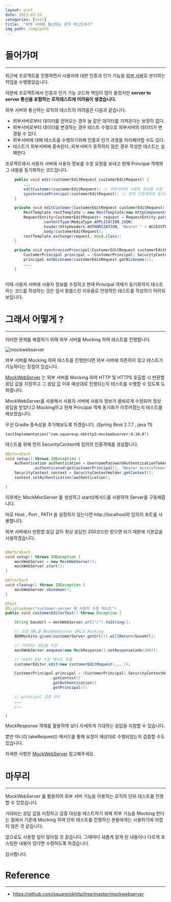 ```yaml
---
layout: post
date: 2023-03-31 
categories: [test]
title:  "외부 서버와 통신하는 로직 테스트하기"
img_path: /img/path
---
```



# 들어가며
---
최근에 프로젝트를 진행하면서 사용자에 대한 인증과 인가 기능을 [외부 서버](https://github.com/impati/Customer-server)로 분리하는 작업을 수행했었습니다.

덕분에 프로젝트에서 인증과 인가 기능 코드와 책임이 많이 줄었지만 **server to server 통신을 포함하는 로직테스트에 어려움이 생겼습니다.**

외부 서버와 통신하는 로직의 테스트의 어려움은 다음과 같습니다.

- 외부서버로부터 데이터를 얻어오는 경우 늘 같은 데이터를 가져온다는 보장이 없다.
- 외부서버로부터 데이터를 변경하는 경우 테스트 수행으로 외부서버의 데이터가 변경될 수 있다.
- 외부서버에 대해 테스트를 수행하기위해 인증과 인가 과정을 처리해야할 수도 있다.
- 테스트가 외부서버에 종속된다.;외부서버가 동작하지 않은 경우 작성한 테스트는 실패한다.

프로젝트에서 사용자 서버에 사용자 정보를 수정 요청을 보내고 현재 Principal 객체와 그 내용을 동기화하는 코드입니다.
```java
    public void edit(customerEditRequest customerEditRequest) {
        ...
        editCustomer(customerEditRequest); // 외부서버에 사용자 정보를 수정
        synchronizePrincipal(customerEditRequest); // 현재 인증객체와 동기화 
    }

    private void editCustomer(CustomerEditRequest customerEditRequest){
        RestTemplate restTemplate = new RestTemplate(new HttpComponentsClientHttpRequestFactory());
        RequestEntity<CustomerEditRequest> request = RequestEntity.patch(customerServer.getServer() + 사용자 정보 수정 요청 URI)
                .contentType(MediaType.APPLICATION_JSON)
                .header(HttpHeaders.AUTHORIZATION, "Bearer " + ACCESSTOKEN)
                .body(customerEditRequest);
        restTemplate.exchange(request, Void.class);
    }

    private void synchronizePrincipal(CustomerEditRequest customerEditRequest) {
        CustomerPrincipal principal = (CustomerPrincipal) SecurityContextHolder.getContext().getAuthentication().getPrincipal();
        principal.setNickname(customerEditRequest.getNickname());
        ....
    }
    
```
이때 사용자 서버에 사용자 정보를 수정하고 현재 Principal 객체가 동기화까지 테스트하는 코드를 작성하는 것은 앞서 말씀드린 이유들로 
안정적인 테스트를 작성하기 어려워 보입니다.

# 그래서 어떻게 ?
---

이러한 문제를 해결하기 위해 외부 서버를 Mocking 하여 테스트를 진행합니다.

![mockwebserver](/mockwebserver/test.png)

외부 서버를 Mocking 하여 테스트를 진행한다면 외부 서버에 의존하지 않고 테스트가 가능하다는 장점이 있습니다.

<a href="https://github.com/square/okhttp/tree/master/mockwebserver" target="_blank">MockWebServer</a> 는 외부 서버를 Mocking 하여 HTTP 및 HTTPS 호출할 시 반환할 응답 값을 지정하고 그 응답 값 이후 예상대로 진행되는지 테스트를 수행할 수 있도록 도와줍니다.



MockWebServer를 사용해서 사용자 서버에 사용자 정보가 올바르게 수정되어 정상 응답을 받았다고 Mocking하고
현재 Principal 객체 동기화가 이루어졌는지 테스트를 해보겠습니다.


우선 Gradle 종속성을 추가해보도록 하겠습니다. (Spring Boot 2.7.7 , java 11)

```
testImplementation("com.squareup.okhttp3:mockwebserver:4.10.0")
```

테스트를 위해 먼저 SecurityContext에 임의의 인증객체를 생성합니다.

```java
@BeforeEach
void setup() throws IOException {
    Authentication authentication = UsernamePasswordAuthenticationToken
            .authenticated(getCustomerPrincipal(), "Bearer AccessToken", Collections.singletonList(new SimpleGrantedAuthority("ROLE_ADMIN")));
    SecurityContext context = SecurityContextHolder.getContext();
    context.setAuthentication(authentication);

}
```

이후에는 MockMvcServer 를 생성하고 start()메서드를 사용하여 Server를 구동해줍니다.

따로 Host , Port , PATH 을 설정하지 않는다면 http://localhost와 임의의 포트를 사용합니다.

외부 서버에서 반환할 응답 값이 정상 응답인 200코드만 받으면 되기 때문에 기본값을 사용하겠습니다.



```java

@BeforeEach
void setup() throws IOException {
    mockWebServer = new MockWebServer();
    mockWebServer.start();
}

@AfterEach
void cleanup() throws IOException {
    mockWebServer.shutdown();
}

@Test
@DisplayName("customer-server 에 사용자 수정 테스트")
public void customerEditorTest() throws Exception {

    String baseUrl = mockWebServer.url("/").toString();

    // 요청 URL을 MockWebServer URL로 Mocking
    BDDMockito.given(customerServer.getUrl()).willReturn(baseUrl);

    // 기대하는 응답을 지정
    mockWebServer.enqueue(new MockResponse().setResponseCode(200));

    // 사용자 정보 수정 메서드 호출
    customerEditor.edit(new customerEditRequest(....)); 

    CustomerPrincipal principal = (CustomerPrincipal) SecurityContextHolder
                    .getContext()
                    .getAuthentication()
                    .getPrincipal();

    // principal 검증 코드
    ...
    ...

}
```

MockResponse 객체를 활용하여 보다 자세하게 기대하는 응답을 지정할 수 있습니다. 

뿐만 아니라 takeRequest() 메서드를 통해 요청이 예상대로 수행되었는지 검증할 수도 있습니다.

자세한 사항은  <a href="https://github.com/square/okhttp/tree/master/mockwebserver" target="_blank">MockWebServer</a> 참고해주세요.



# 마무리
---

MockWebServer 를 활용하여 외부 서버 기능을 이용하는 로직의 단위 테스트를 진행할 수 있었습니다.

기대되는 응답 값을 지정하고 검증 대상을 테스트하기 위해 외부 기능을 Mocking 한다는 점에서 기존에 Mocking 하여 단위 테스트를 진행하신 분들에게는 사용하기에 어렵지 않은 것 같습니다.

앞으로도 사용할 일이 많아질 것 같습니다. 그때마다 새롭게 알게 된 내용이나 다르게 포스팅한 내용이 있다면 수정하도록 하겠습니다.

감사합니다.




# Reference
---
- <a href="https://github.com/square/okhttp/tree/master/mockwebserver" target="_blank">https://github.com/square/okhttp/tree/master/mockwebserver</a>

